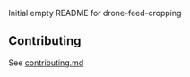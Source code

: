 Initial empty README for drone-feed-cropping

## Contributing
See [contributing.md](https://github.com/CookiStar/drone-feed-cropping/blob/master/contributing.md)
